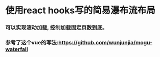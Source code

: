 # 使用react hooks写的简易瀑布流布局

### 可以实现滚动加载, 控制加载固定页数到底。
### 参考了这个vue的写法:https://github.com/wunjunjia/mogu-waterfall

